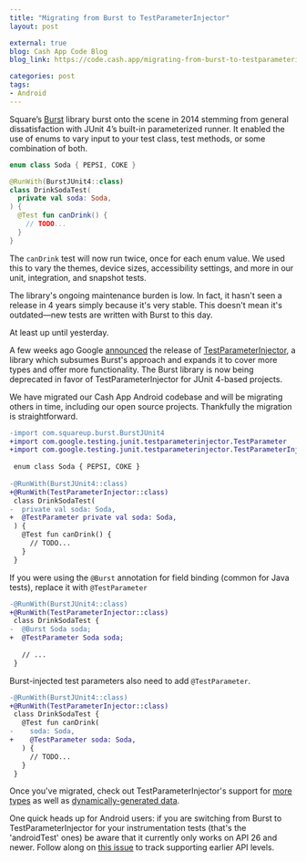 ```yaml
---
title: "Migrating from Burst to TestParameterInjector"
layout: post

external: true
blog: Cash App Code Blog
blog_link: https://code.cash.app/migrating-from-burst-to-testparameterinjector

categories: post
tags:
- Android
---
```


Square’s [Burst](https://github.com/square/burst) library burst onto the scene in 2014 stemming from general dissatisfaction with JUnit 4’s built-in parameterized runner. It enabled the use of enums to vary input to your test class, test methods, or some combination of both.

```kotlin
enum class Soda { PEPSI, COKE }

@RunWith(BurstJUnit4::class)
class DrinkSodaTest(
  private val soda: Soda,
) {
  @Test fun canDrink() {
    // TODO...
  }
}
```

The `canDrink` test will now run twice, once for each enum value. We used this to vary the themes, device sizes, accessibility settings, and more in our unit, integration, and snapshot tests.

The library's ongoing maintenance burden is low. In fact, it hasn't seen a release in 4 years simply because it's very stable. This doesn't mean it's outdated—new tests are written with Burst to this day.

At least up until yesterday.

A few weeks ago Google [announced](https://opensource.googleblog.com/2021/03/introducing-testparameterinjector.html) the release of [TestParameterInjector](https://github.com/google/TestParameterInjector), a library which subsumes Burst's approach and expands it to cover more types and offer more functionality. The Burst library is now being deprecated in favor of TestParameterInjector for JUnit 4-based projects.

We have migrated our Cash App Android codebase and will be migrating others in time, including our open source projects. Thankfully the migration is straightforward.

```diff
-import com.squareup.burst.BurstJUnit4
+import com.google.testing.junit.testparameterinjector.TestParameter
+import com.google.testing.junit.testparameterinjector.TestParameterInjector
 
 enum class Soda { PEPSI, COKE }
 
-@RunWith(BurstJUnit4::class)
+@RunWith(TestParameterInjector::class)
 class DrinkSodaTest(
-  private val soda: Soda,
+  @TestParameter private val soda: Soda,
 ) {
   @Test fun canDrink() {
     // TODO...
   }
 }
```

If you were using the `@Burst` annotation for field binding (common for Java tests), replace it with `@TestParameter`

```diff
-@RunWith(BurstJUnit4::class)
+@RunWith(TestParameterInjector::class)
 class DrinkSodaTest {
-  @Burst Soda soda;
+  @TestParameter Soda soda;
 
   // ...
 }
```

Burst-injected test parameters also need to add `@TestParameter`.

```diff
-@RunWith(BurstJUnit4::class)
+@RunWith(TestParameterInjector::class)
 class DrinkSodaTest {
   @Test fun canDrink(
-    soda: Soda,
+    @TestParameter soda: Soda,
   ) {
     // TODO...
   }
 }
```

Once you've migrated, check out TestParameterInjector's support for [more types](https://github.com/google/TestParameterInjector#supported-types) as well as [dynamically-generated data](https://github.com/google/TestParameterInjector#dynamic-parameter-generation-for-testparameter).

One quick heads up for Android users: if you are switching from Burst to TestParameterInjector for your instrumentation tests (that's the 'androidTest' ones) be aware that it currently only works on API 26 and newer. Follow along on [this issue](https://github.com/google/TestParameterInjector/issues/2) to track supporting earlier API levels.
